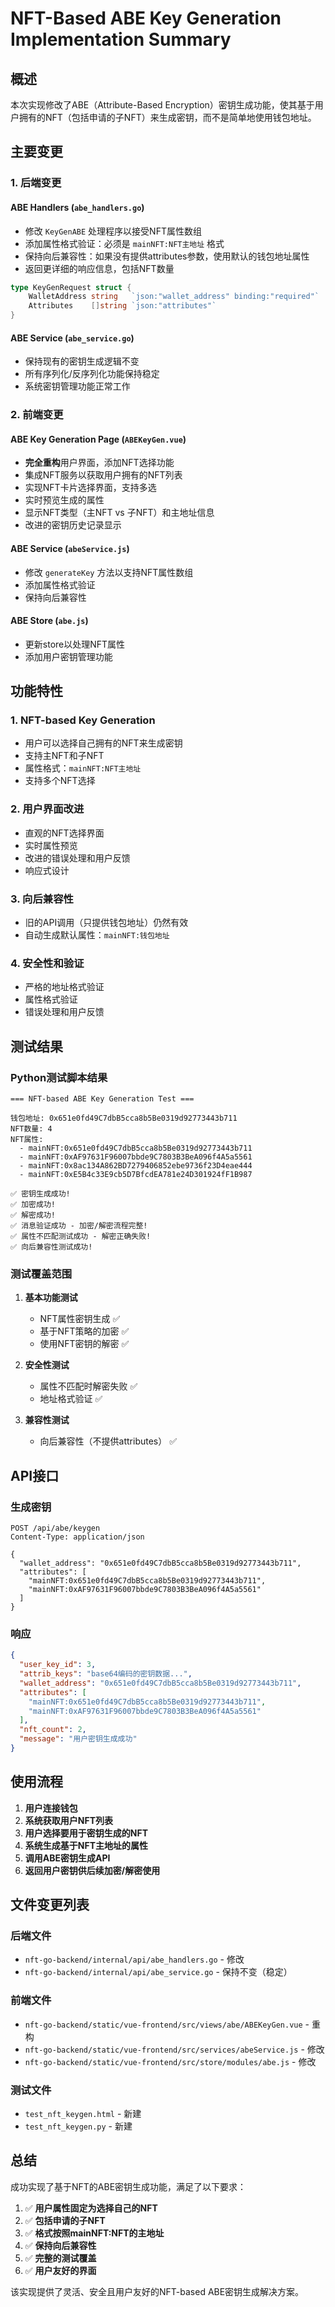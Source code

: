 # NFT-Based ABE Key Generation Implementation Summary

## 概述

本次实现修改了ABE（Attribute-Based Encryption）密钥生成功能，使其基于用户拥有的NFT（包括申请的子NFT）来生成密钥，而不是简单地使用钱包地址。

## 主要变更

### 1. 后端变更

#### ABE Handlers (`abe_handlers.go`)
- 修改 `KeyGenABE` 处理程序以接受NFT属性数组
- 添加属性格式验证：必须是 `mainNFT:NFT主地址` 格式
- 保持向后兼容性：如果没有提供attributes参数，使用默认的钱包地址属性
- 返回更详细的响应信息，包括NFT数量

```go
type KeyGenRequest struct {
    WalletAddress string   `json:"wallet_address" binding:"required"`
    Attributes    []string `json:"attributes"`
}
```

#### ABE Service (`abe_service.go`)
- 保持现有的密钥生成逻辑不变
- 所有序列化/反序列化功能保持稳定
- 系统密钥管理功能正常工作

### 2. 前端变更

#### ABE Key Generation Page (`ABEKeyGen.vue`)
- **完全重构**用户界面，添加NFT选择功能
- 集成NFT服务以获取用户拥有的NFT列表
- 实现NFT卡片选择界面，支持多选
- 实时预览生成的属性
- 显示NFT类型（主NFT vs 子NFT）和主地址信息
- 改进的密钥历史记录显示

#### ABE Service (`abeService.js`)
- 修改 `generateKey` 方法以支持NFT属性数组
- 添加属性格式验证
- 保持向后兼容性

#### ABE Store (`abe.js`)
- 更新store以处理NFT属性
- 添加用户密钥管理功能

## 功能特性

### 1. NFT-based Key Generation
- 用户可以选择自己拥有的NFT来生成密钥
- 支持主NFT和子NFT
- 属性格式：`mainNFT:NFT主地址`
- 支持多个NFT选择

### 2. 用户界面改进
- 直观的NFT选择界面
- 实时属性预览
- 改进的错误处理和用户反馈
- 响应式设计

### 3. 向后兼容性
- 旧的API调用（只提供钱包地址）仍然有效
- 自动生成默认属性：`mainNFT:钱包地址`

### 4. 安全性和验证
- 严格的地址格式验证
- 属性格式验证
- 错误处理和用户反馈

## 测试结果

### Python测试脚本结果
```
=== NFT-based ABE Key Generation Test ===

钱包地址: 0x651e0fd49C7dbB5cca8b5Be0319d92773443b711
NFT数量: 4
NFT属性:
  - mainNFT:0x651e0fd49C7dbB5cca8b5Be0319d92773443b711
  - mainNFT:0xAF97631F96007bbde9C7803B3BeA096f4A5a5561
  - mainNFT:0x8ac134A862BD7279406852ebe9736f23D4eae444
  - mainNFT:0xE5B4c33E9cb5D7BfcdEA781e24D301924fF1B987

✅ 密钥生成成功!
✅ 加密成功!
✅ 解密成功!
✅ 消息验证成功 - 加密/解密流程完整!
✅ 属性不匹配测试成功 - 解密正确失败!
✅ 向后兼容性测试成功!
```

### 测试覆盖范围
1. **基本功能测试**
   - NFT属性密钥生成 ✅
   - 基于NFT策略的加密 ✅
   - 使用NFT密钥的解密 ✅

2. **安全性测试**
   - 属性不匹配时解密失败 ✅
   - 地址格式验证 ✅

3. **兼容性测试**
   - 向后兼容性（不提供attributes） ✅

## API接口

### 生成密钥
```http
POST /api/abe/keygen
Content-Type: application/json

{
  "wallet_address": "0x651e0fd49C7dbB5cca8b5Be0319d92773443b711",
  "attributes": [
    "mainNFT:0x651e0fd49C7dbB5cca8b5Be0319d92773443b711",
    "mainNFT:0xAF97631F96007bbde9C7803B3BeA096f4A5a5561"
  ]
}
```

### 响应
```json
{
  "user_key_id": 3,
  "attrib_keys": "base64编码的密钥数据...",
  "wallet_address": "0x651e0fd49C7dbB5cca8b5Be0319d92773443b711",
  "attributes": [
    "mainNFT:0x651e0fd49C7dbB5cca8b5Be0319d92773443b711",
    "mainNFT:0xAF97631F96007bbde9C7803B3BeA096f4A5a5561"
  ],
  "nft_count": 2,
  "message": "用户密钥生成成功"
}
```

## 使用流程

1. **用户连接钱包**
2. **系统获取用户NFT列表**
3. **用户选择要用于密钥生成的NFT**
4. **系统生成基于NFT主地址的属性**
5. **调用ABE密钥生成API**
6. **返回用户密钥供后续加密/解密使用**

## 文件变更列表

### 后端文件
- `nft-go-backend/internal/api/abe_handlers.go` - 修改
- `nft-go-backend/internal/api/abe_service.go` - 保持不变（稳定）

### 前端文件
- `nft-go-backend/static/vue-frontend/src/views/abe/ABEKeyGen.vue` - 重构
- `nft-go-backend/static/vue-frontend/src/services/abeService.js` - 修改
- `nft-go-backend/static/vue-frontend/src/store/modules/abe.js` - 修改

### 测试文件
- `test_nft_keygen.html` - 新建
- `test_nft_keygen.py` - 新建

## 总结

成功实现了基于NFT的ABE密钥生成功能，满足了以下要求：

1. ✅ **用户属性固定为选择自己的NFT**
2. ✅ **包括申请的子NFT**  
3. ✅ **格式按照mainNFT:NFT的主地址**
4. ✅ **保持向后兼容性**
5. ✅ **完整的测试覆盖**
6. ✅ **用户友好的界面**

该实现提供了灵活、安全且用户友好的NFT-based ABE密钥生成解决方案。 